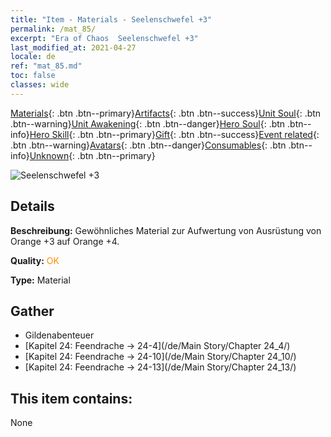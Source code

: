 ```yaml
---
title: "Item - Materials - Seelenschwefel +3"
permalink: /mat_85/
excerpt: "Era of Chaos  Seelenschwefel +3"
last_modified_at: 2021-04-27
locale: de
ref: "mat_85.md"
toc: false
classes: wide
---
```

 [Materials](/ItemsDE/){: .btn .btn--primary}[Artifacts](/ItemsDE/Artifacts/){: .btn .btn--success}[Unit Soul](/ItemsDE/UnitSoul/){: .btn .btn--warning}[Unit Awakening](/ItemsDE/UnitAwakening/){: .btn .btn--danger}[Hero Soul](/ItemsDE/HeroSoul/){: .btn .btn--info}[Hero Skill](/ItemsDE/HeroSkill/){: .btn .btn--primary}[Gift](/ItemsDE/Gift/){: .btn .btn--success}[Event related](/ItemsDE/Events/){: .btn .btn--warning}[Avatars](/ItemsDE/Avatars/){: .btn .btn--danger}[Consumables](/ItemsDE/Consumables/){: .btn .btn--info}[Unknown](/ItemsDE/Unknown/){: .btn .btn--primary}

 ![Seelenschwefel +3](/images/t/i_cailiao_liuhuang3.png)

## Details
 **Beschreibung:** Gewöhnliches Material zur Aufwertung von Ausrüstung von Orange +3 auf Orange +4.

 **Quality:** <span style="color: #FF8C00">OK</span>

 **Type:** Material

## Gather

*    Gildenabenteuer 
*    [Kapitel 24: Feendrache -> 24-4](/de/Main Story/Chapter 24_4/) 
*    [Kapitel 24: Feendrache -> 24-10](/de/Main Story/Chapter 24_10/) 
*    [Kapitel 24: Feendrache -> 24-13](/de/Main Story/Chapter 24_13/) 

## This item contains:

  None

